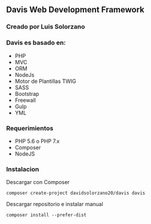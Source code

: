 ## Davis Web Development Framework
 
### Creado por Luis Solorzano
### Davis es basado en:

- PHP
- MVC
- ORM
- NodeJs
- Motor de Plantillas TWIG
- SASS
- Bootstrap
- Freewall
- Gulp
- YML


### Requerimientos
- PHP 5.6 o PHP 7.x
- Composer
- NodeJS

### Instalacion
Descargar con Composer
 
	composer create-project davidsolorzano20/davis davis
    
Descargar repositorio e instalar manual

	composer install --prefer-dist
	
		
		





